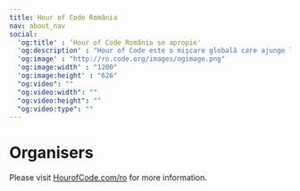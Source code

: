 ```yaml
---
title: Hour of Code România
nav: about_nav
social:
  'og:title' : ‘Hour of Code România se apropie'
  'og:description' : "Hour of Code este o mişcare globală care ajunge la zeci de milioane de elevi si studenţi din peste 180 de ţări şi peste 30 de limbi vorbite. Vârstele de la 4 la 104 ani."
  'og:image' : "http://ro.code.org/images/ogimage.png"
  'og:image:width' : "1200"
  'og:image:height' : "626"
  "og:video": ""
  "og:video:width": ""
  "og:video:height": ""
  "og:video:type": ""
---
```


# Organisers

Please visit [HourofCode.com/ro](http://hourofcode.com/ro/ro) for more information.